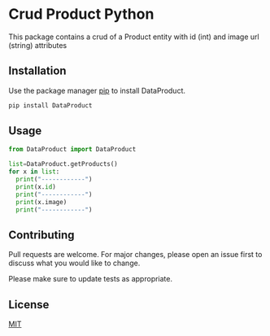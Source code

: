 # Crud Product Python


This package contains a crud of a Product entity with id (int) and image url (string) attributes

## Installation

Use the package manager [pip](https://pip.pypa.io/en/stable/) to install DataProduct.

```bash
pip install DataProduct
```

## Usage

```python
from DataProduct import DataProduct

list=DataProduct.getProducts()
for x in list: 
  print("------------")
  print(x.id)
  print("------------")
  print(x.image)
  print("------------")


```

## Contributing
Pull requests are welcome. For major changes, please open an issue first to discuss what you would like to change.

Please make sure to update tests as appropriate.

## License
[MIT](https://choosealicense.com/licenses/mit/)